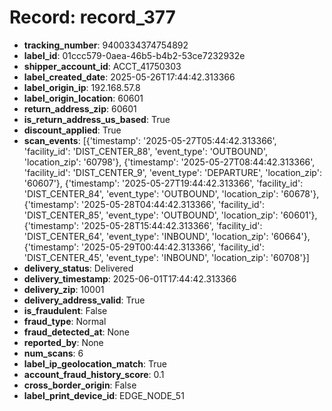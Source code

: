 # Record: record_377

- **tracking_number**: 9400334374754892
- **label_id**: 01ccc579-0aea-46b5-b4b2-53ce7232932e
- **shipper_account_id**: ACCT_41750303
- **label_created_date**: 2025-05-26T17:44:42.313366
- **label_origin_ip**: 192.168.57.8
- **label_origin_location**: 60601
- **return_address_zip**: 60601
- **is_return_address_us_based**: True
- **discount_applied**: True
- **scan_events**: [{'timestamp': '2025-05-27T05:44:42.313366', 'facility_id': 'DIST_CENTER_88', 'event_type': 'OUTBOUND', 'location_zip': '60798'}, {'timestamp': '2025-05-27T08:44:42.313366', 'facility_id': 'DIST_CENTER_9', 'event_type': 'DEPARTURE', 'location_zip': '60607'}, {'timestamp': '2025-05-27T19:44:42.313366', 'facility_id': 'DIST_CENTER_84', 'event_type': 'OUTBOUND', 'location_zip': '60678'}, {'timestamp': '2025-05-28T04:44:42.313366', 'facility_id': 'DIST_CENTER_85', 'event_type': 'OUTBOUND', 'location_zip': '60601'}, {'timestamp': '2025-05-28T15:44:42.313366', 'facility_id': 'DIST_CENTER_64', 'event_type': 'INBOUND', 'location_zip': '60664'}, {'timestamp': '2025-05-29T00:44:42.313366', 'facility_id': 'DIST_CENTER_45', 'event_type': 'INBOUND', 'location_zip': '60708'}]
- **delivery_status**: Delivered
- **delivery_timestamp**: 2025-06-01T17:44:42.313366
- **delivery_zip**: 10001
- **delivery_address_valid**: True
- **is_fraudulent**: False
- **fraud_type**: Normal
- **fraud_detected_at**: None
- **reported_by**: None
- **num_scans**: 6
- **label_ip_geolocation_match**: True
- **account_fraud_history_score**: 0.1
- **cross_border_origin**: False
- **label_print_device_id**: EDGE_NODE_51